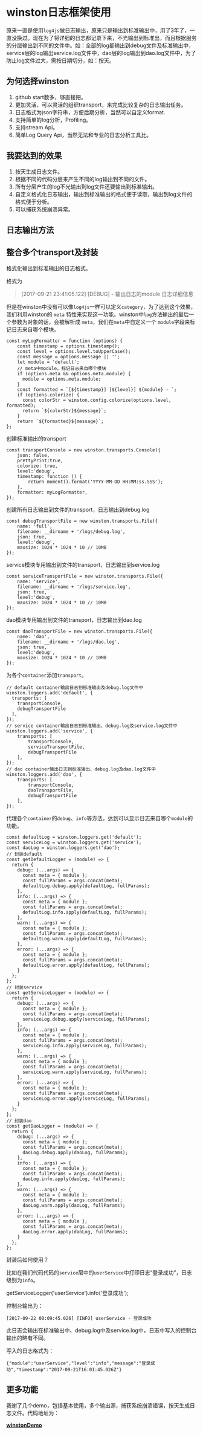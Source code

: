 # winston日志框架使用

原来一直是使用`log4js`做日志输出，原来只是输出到标准输出中，用了3年了，一直没换过。现在为了将详细的日志都记录下来，不光输出到标准出，而且根据服务的分层输出到不同的文件中。如：全部的log都输出到debug文件及标准输出中，service层的log输出service.log文件中，dao层的log输出到dao.log文件中，为了防止log文件过大，需按日期切分，如：按天。

## 为何选择winston

1. github start数多，够直接把。
2. 更加灵活，可以灵活的组织transport，来完成比较复杂的日志输出任务。
3. 日志格式为json字符串，方便后期分析，当然可以自定义format.
4. 支持简单的log分析，Profiling。
5. 支持stream Api。
6. 简单Log Query Api，当然无法和专业的日志分析工具比。

## 我要达到的效果

1. 按天生成日志文件。
2. 根据不同的代码分层来产生不同的log输出到不同的文件。
3. 所有分层产生的log不光输出到log文件还要输出到标准输出。
4. 自定义格式化日志输出，输出到标准输出的格式便于读取，输出到log文件的格式便于分析。
5. 可以捕获系统崩溃异常。

## 日志输出方法



## 整合多个transport及封装

格式化输出到标准输出的日志格式。

格式为

> [2017-09-21 23:41:05.122] [DEBUG] - 输出日志的module 日志详细信息

但是在winston中没有可以像`log4js`一样可以定义`category`，为了达到这个效果，我们利用winston的 `meta` 特性来实现这一功能。winston中`log`方法输出的最后一个参数为对象的话，会被解析成 `meta`，我们在`meta`中自定义一个
`module`字段来标记日志来自哪个模块。

```
const myLogFormatter = function (options) {
    const timestamp = options.timestamp();
    const level = options.level.toUpperCase();
    const message = options.message || '';
    let module = 'default';
    // meta中module，标记日志来自哪个模块
    if (options.meta && options.meta.module) {
      module = options.meta.module;
    }
    const formatted = `[${timestamp}] [${level}] ${module} - `;
    if (options.colorize) {
      const colorStr = winston.config.colorize(options.level, formatted);
      return `${colorStr}${message}`;
    }
    return `${formatted}${message}`;
};
```

创建标准输出的transport

```
const transportConsole = new winston.transports.Console({
    json: false,
    prettyPrint:true,
    colorize: true,
    level:'debug',
    timestamp: function () {
        return moment().format('YYYY-MM-DD HH:MM:ss.SSS');
    },
    formatter: myLogFormatter,
});
```

创建所有日志输出到文件的transport，日志输出到debug.log

```
const debugTransportFile = new winston.transports.File({
    name: 'full',
    filename: __dirname + '/logs/debug.log',
    json: true,
    level:'debug',
    maxsize: 1024 * 1024 * 10 // 10MB
});
```
service模块专用输出到文件的transport，日志输出到service.log

```
const serviceTransportFile = new winston.transports.File({
    name: 'service',
    filename: __dirname + '/logs/service.log',
    json: true,
    level:'debug',
    maxsize: 1024 * 1024 * 10 // 10MB
});

```

dao模块专用输出到文件的transport，日志输出到dao.log

```
const daoTransportFile = new winston.transports.File({
    name: 'dao',
    filename: __dirname + '/logs/dao.log',
    json: true,
    level:'debug',
    maxsize: 1024 * 1024 * 10 // 10MB
});

```

为各个`container`添加`transport`。


```
// default container输出日志到标准输出及debug.log文件中
winston.loggers.add('default', {
  transports: [
    transportConsole,
    debugTransportFile
  ],
});
// service container输出日志到标准输出、debug.log及service.log文件中
winston.loggers.add('service', {
    transports: [
        transportConsole,
        serviceTransportFile,
        debugTransportFile
    ],
});
// dao container输出日志到标准输出、debug.log及dao.log文件中
winston.loggers.add('dao', {
    transports: [
        transportConsole,
        daoTransportFile,
        debugTransportFile
    ],
});
```

代理各个`container`的`debug`、`info`等方法，达到可以显示日志来自哪个`module`的功能。

```
const defaultLog = winston.loggers.get('default');
const serviceLog = winston.loggers.get('service');
const daoLog = winston.loggers.get('dao');
// 封装default
const getDefaultLogger = (module) => {
  return {
    debug: (...args) => {
      const meta = { module };
      const fullParams = args.concat(meta);
      defaultLog.debug.apply(defaultLog, fullParams);
    },
    info: (...args) => {
      const meta = { module };
      const fullParams = args.concat(meta);
      defaultLog.info.apply(defaultLog, fullParams);
    },
    warn: (...args) => {
      const meta = { module };
      const fullParams = args.concat(meta);
      defaultLog.warn.apply(defaultLog, fullParams);
    },
    error: (...args) => {
      const meta = { module };
      const fullParams = args.concat(meta);
      defaultLog.error.apply(defaultLog, fullParams);
    }
  };
};
// 封装service
const getServiceLogger = (module) => {
  return {
    debug: (...args) => {
      const meta = { module };
      const fullParams = args.concat(meta);
      serviceLog.debug.apply(serviceLog, fullParams);
    },
    info: (...args) => {
      const meta = { module };
      const fullParams = args.concat(meta);
      serviceLog.info.apply(serviceLog, fullParams);
    },
    warn: (...args) => {
      const meta = { module };
      const fullParams = args.concat(meta);
      serviceLog.warn.apply(serviceLog, fullParams);
    },
    error: (...args) => {
      const meta = { module };
      const fullParams = args.concat(meta);
      serviceLog.error.apply(serviceLog, fullParams);
    }
  };
};
// 封装dao
const getDaoLogger = (module) => {
  return {
    debug: (...args) => {
      const meta = { module };
      const fullParams = args.concat(meta);
      daoLog.debug.apply(daoLog, fullParams);
    },
    info: (...args) => {
      const meta = { module };
      const fullParams = args.concat(meta);
      daoLog.info.apply(daoLog, fullParams);
    },
    warn: (...args) => {
      const meta = { module };
      const fullParams = args.concat(meta);
      daoLog.warn.apply(daoLog, fullParams);
    },
    error: (...args) => {
      const meta = { module };
      const fullParams = args.concat(meta);
      daoLog.error.apply(daoLog, fullParams);
    }
  };
};
```

封装后如何使用？

比如在我们代码代码的`service`层中的`userService`中打印日志“登录成功”，日志级别为`info`。

getServiceLogger('userService').info('登录成功');

控制台输出为：

	[2017-09-22 00:09:45.026] [INFO] userService - 登录成功
	
此日志会输出在标准输出中、debug.log中及service.log中，日志中写入的控制台输出的略有不同。

写入的日志格式为：

	{"module":"userService","level":"info","message":"登录成功","timestamp":"2017-09-21T16:01:45.026Z"}

	
## 更多功能

我谢了几个demo，包括基本使用，多个输出源，捕获系统崩溃错误，按天生成日志文件。代码地址为：

[**winstonDemo**](https://github.com/MedusaLeee/nodejs-tips/tree/master/src/winstonDemo)





